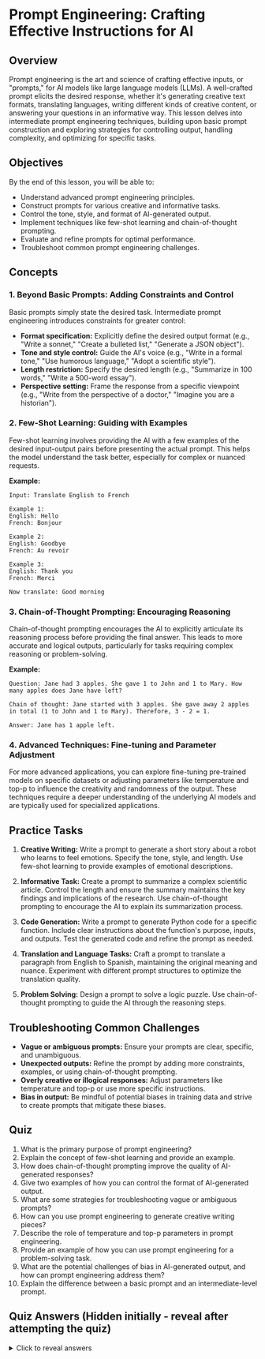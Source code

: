 # Prompt Engineering: Crafting Effective Instructions for AI

## Overview

Prompt engineering is the art and science of crafting effective inputs, or "prompts," for AI models like large language models (LLMs).  A well-crafted prompt elicits the desired response, whether it's generating creative text formats, translating languages, writing different kinds of creative content, or answering your questions in an informative way. This lesson delves into intermediate prompt engineering techniques, building upon basic prompt construction and exploring strategies for controlling output, handling complexity, and optimizing for specific tasks.

## Objectives

By the end of this lesson, you will be able to:

* Understand advanced prompt engineering principles.
* Construct prompts for various creative and informative tasks.
* Control the tone, style, and format of AI-generated output.
* Implement techniques like few-shot learning and chain-of-thought prompting.
* Evaluate and refine prompts for optimal performance.
* Troubleshoot common prompt engineering challenges.

## Concepts

### 1. Beyond Basic Prompts: Adding Constraints and Control

Basic prompts simply state the desired task. Intermediate prompt engineering introduces constraints for greater control:

* **Format specification:** Explicitly define the desired output format (e.g., "Write a sonnet," "Create a bulleted list," "Generate a JSON object").
* **Tone and style control:** Guide the AI's voice (e.g., "Write in a formal tone," "Use humorous language," "Adopt a scientific style").
* **Length restriction:**  Specify the desired length (e.g., "Summarize in 100 words," "Write a 500-word essay").
* **Perspective setting:** Frame the response from a specific viewpoint (e.g., "Write from the perspective of a doctor," "Imagine you are a historian").

### 2. Few-Shot Learning: Guiding with Examples

Few-shot learning involves providing the AI with a few examples of the desired input-output pairs before presenting the actual prompt. This helps the model understand the task better, especially for complex or nuanced requests.

**Example:**

```
Input: Translate English to French

Example 1:
English: Hello
French: Bonjour

Example 2:
English: Goodbye
French: Au revoir

Example 3:
English: Thank you
French: Merci

Now translate: Good morning
```

### 3. Chain-of-Thought Prompting: Encouraging Reasoning

Chain-of-thought prompting encourages the AI to explicitly articulate its reasoning process before providing the final answer. This leads to more accurate and logical outputs, particularly for tasks requiring complex reasoning or problem-solving.

**Example:**

```
Question: Jane had 3 apples. She gave 1 to John and 1 to Mary. How many apples does Jane have left?

Chain of thought: Jane started with 3 apples. She gave away 2 apples in total (1 to John and 1 to Mary). Therefore, 3 - 2 = 1.

Answer: Jane has 1 apple left.
```

### 4. Advanced Techniques: Fine-tuning and Parameter Adjustment

For more advanced applications, you can explore fine-tuning pre-trained models on specific datasets or adjusting parameters like temperature and top-p to influence the creativity and randomness of the output.  These techniques require a deeper understanding of the underlying AI models and are typically used for specialized applications.


## Practice Tasks

1. **Creative Writing:** Write a prompt to generate a short story about a robot who learns to feel emotions. Specify the tone, style, and length. Use few-shot learning to provide examples of emotional descriptions.

2. **Informative Task:** Create a prompt to summarize a complex scientific article.  Control the length and ensure the summary maintains the key findings and implications of the research.  Use chain-of-thought prompting to encourage the AI to explain its summarization process.

3. **Code Generation:** Write a prompt to generate Python code for a specific function. Include clear instructions about the function's purpose, inputs, and outputs.  Test the generated code and refine the prompt as needed.

4. **Translation and Language Tasks:** Craft a prompt to translate a paragraph from English to Spanish, maintaining the original meaning and nuance. Experiment with different prompt structures to optimize the translation quality.

5. **Problem Solving:** Design a prompt to solve a logic puzzle. Use chain-of-thought prompting to guide the AI through the reasoning steps.

## Troubleshooting Common Challenges

* **Vague or ambiguous prompts:** Ensure your prompts are clear, specific, and unambiguous.
* **Unexpected outputs:** Refine the prompt by adding more constraints, examples, or using chain-of-thought prompting.
* **Overly creative or illogical responses:** Adjust parameters like temperature and top-p or use more specific instructions.
* **Bias in output:** Be mindful of potential biases in training data and strive to create prompts that mitigate these biases.


## Quiz

1.  What is the primary purpose of prompt engineering?
2.  Explain the concept of few-shot learning and provide an example.
3.  How does chain-of-thought prompting improve the quality of AI-generated responses?
4.  Give two examples of how you can control the format of AI-generated output.
5.  What are some strategies for troubleshooting vague or ambiguous prompts?
6.  How can you use prompt engineering to generate creative writing pieces?
7.  Describe the role of temperature and top-p parameters in prompt engineering.
8.  Provide an example of how you can use prompt engineering for a problem-solving task.
9.  What are the potential challenges of bias in AI-generated output, and how can prompt engineering address them?
10. Explain the difference between a basic prompt and an intermediate-level prompt.


## Quiz Answers (Hidden initially -  reveal after attempting the quiz)

<details>
  <summary>Click to reveal answers</summary>

1. To craft effective inputs for AI models to elicit desired responses.
2. Few-shot learning involves providing the AI with a few examples of input-output pairs before the actual prompt, helping the model understand the task. Example: Showing the AI English-French translations before asking it to translate a new word.
3.  It encourages the AI to explain its reasoning process, leading to more accurate and logical outputs.
4.  Specifying the desired format (e.g., "Write a list") and defining the length (e.g., "Summarize in 100 words").
5. Adding more constraints, examples, or using chain-of-thought prompting.
6. By specifying the genre, tone, style, characters, and plot points in the prompt.
7. They control the creativity and randomness of the generated output. Higher temperature leads to more creative but potentially less coherent text.
8.  By phrasing the problem clearly and using chain-of-thought prompting to guide the AI through the logical steps.
9.  AI models can inherit biases from their training data, leading to unfair or discriminatory outputs. Prompt engineering can address this by carefully crafting prompts that avoid biased language and encourage fair and balanced responses.
10. Basic prompts simply state the task, while intermediate prompts incorporate constraints, examples, and techniques like few-shot learning and chain-of-thought prompting for greater control and better outputs.
</details> 

